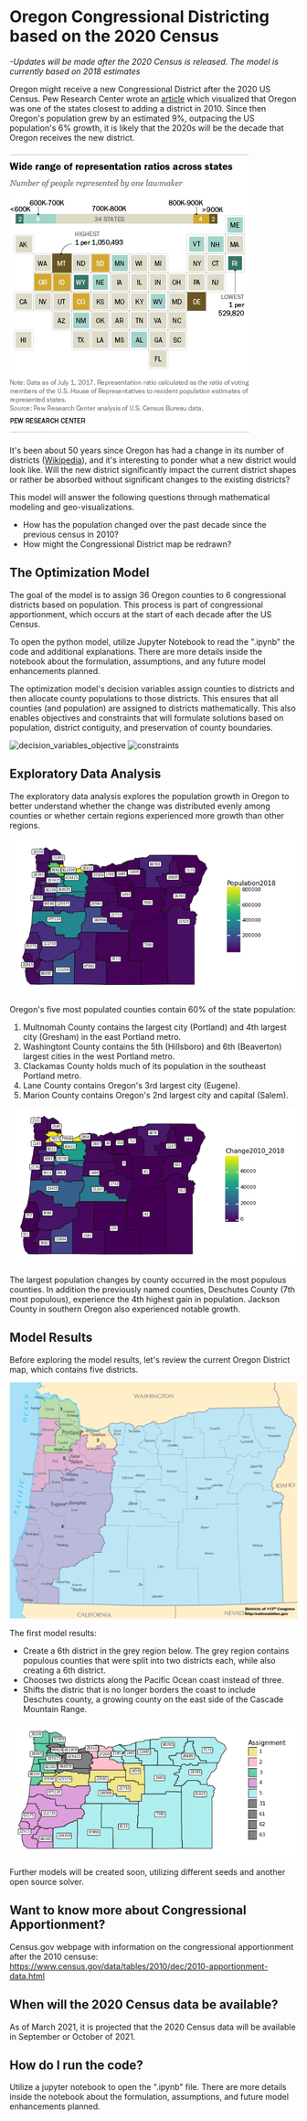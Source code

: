 
# Oregon Congressional Districting based on the 2020 Census

*-Updates will be made after the 2020 Census is released.  The model is currently based on 2018 estimates*

Oregon might receive a new Congressional District after the 2020 US Census.  Pew Research Center wrote an [article](https://www.pewresearch.org/fact-tank/2018/05/31/u-s-population-keeps-growing-but-house-of-representatives-is-same-size-as-in-taft-era/) which visualized that Oregon was one of the states closest to adding a district in 2010.  Since then Oregon's population grew by an estimated 9%, outpacing the US population's 6% growth, it is likely that the 2020s will be the decade that Oregon receives the new district.

![Pew Research Center Image](https://github.com/wpbSabi/python_optimization/blob/main/oregon_districts/FT_18.05.18_RepresentationRatios_states.png)

It's been about 50 years since Oregon has had a change in its number of districts ([Wikipedia](https://en.wikipedia.org/wiki/Oregon's_congressional_districts)), and it's interesting to ponder what a new district would look like. Will the new district significantly impact the current district shapes or rather be absorbed without significant changes to the existing districts?

This model will answer the following questions through mathematical modeling and geo-visualizations.
* How has the population changed over the past decade since the previous census in 2010? 
* How might the Congressional District map be redrawn?


## The Optimization Model

The goal of the model is to assign 36 Oregon counties to 6 congressional districts based on population. This process is part of congressional apportionment, which occurs at the start of each decade after the US Census.

To open the python model, utilize Jupyter Notebook to read the ".ipynb" the code and additional explanations.  There are more details inside the notebook about the formulation, assumptions, and any future model enhancements planned.

The optimization model's decision variables assign counties to districts and then allocate county populations to those districts.  This ensures that all counties (and population) are assigned to districts mathematically.  This also enables objectives and constraints that will formulate solutions based on population, district contiguity, and preservation of county boundaries. 

![decision_variables_objective](https://github.com/wpbSabi/house_ducks/blob/master/dv_obj.png)
![constraints](https://github.com/wpbSabi/house_ducks/blob/master/constr.png)


## Exploratory Data Analysis

The exploratory data analysis explores the population growth in Oregon to better understand whether the change was distributed evenly among counties or whether certain regions experienced more growth than other regions.

![Population 2018](https://github.com/wpbSabi/python_optimization/blob/main/oregon_districts/images/Population2018.png)

Oregon's five most populated counties contain 60% of the state population:
1. Multnomah County contains the largest city (Portland) and 4th largest city (Gresham) in the east Portland metro.
2. Washingtont County contains the 5th (Hillsboro) and 6th (Beaverton) largest cities in the west Portland metro.
3. Clackamas County holds much of its population in the southeast Portland metro.
4. Lane County contains Oregon's 3rd largest city (Eugene).
5. Marion County contains Oregon's 2nd largest city and capital (Salem).

![Population Change](https://github.com/wpbSabi/python_optimization/blob/main/oregon_districts/images/PopulationChange.png)

The largest population changes by county occurred in the most populous counties.  In addition the previously named counties, Deschutes County (7th most populous), experience the 4th highest gain in population. Jackson County in southern Oregon also experienced notable growth.


## Model Results 

Before exploring the model results, let's review the current Oregon District map, which contains five districts.

![Oregon's 5 Districts](https://github.com/wpbSabi/python_optimization/blob/main/oregon_districts/Oregon_Congressional_Districts%2C_113th.png)

The first model results:
* Create a 6th district in the grey region below.  The grey region contains populous counties that were split into two districts each, while also creating a 6th district.
* Chooses two districts along the Pacific Ocean coast instead of three.
* Shifts the distric that is no longer borders the coast to include Deschutes county, a growing county on the east side of the Cascade Mountain Range.

![Model Result](https://github.com/wpbSabi/python_optimization/blob/main/oregon_districts/images/SecondPass.png)

Further models will be created soon, utilizing different seeds and another open source solver.


## Want to know more about Congressional Apportionment?

Census.gov webpage with information on the congressional apportionment after the 2010 censuse: 
https://www.census.gov/data/tables/2010/dec/2010-apportionment-data.html


## When will the 2020 Census data be available?

As of March 2021, it is projected that the 2020 Census data will be available in September or October of 2021.


## How do I run the code?

Utilize a jupyter notebook to open the ".ipynb" file.  There are more details inside the notebook about the formulation, assumptions, and future model enhancements planned.
